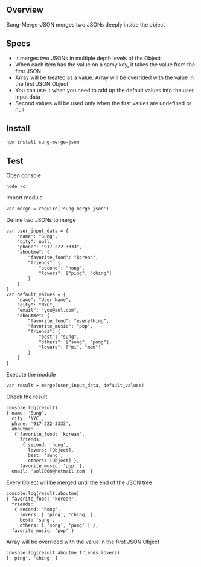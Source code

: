 ## Overview
Sung-Merge-JSON merges two JSONs deeply inside the object

## Specs
* It merges two JSONs in multiple depth levels of the Object
* When each item has the value on a samy key, it takes the value from the first JSON
* Array will be treated as a value. Array will be overrided with the value in the first JSON Object
* You can use it when you need to add up the default values into the user input data
* Second values will be used only when the first values are undefined or null

## Install
```
npm install sung-merge-json
```

## Test
Open console
```
node -c
```

Import module
```
var merge = require('sung-merge-json')
```

Define two JSONs to merge
```
var user_input_data = {
	"name": "Sung",
	"city": null,
	"phone": "917-222-3333",
	"aboutme": {
		"favorite_food": "korean",
		"friends": {
			"second": "hong",
			"lovers": ["ping", "ching"]
		}
	}
}
var default_values = {
	"name": "User Name",
	"city": "NYC",
	"email": "you@aol.com",
	"aboutme": {
		"favorite_food": "everything",
		"favorite_music": "pop",
		"friends": {
			"best": "sung",
			"others": ["song", "pong"],
			"lovers": ["mi", "mom"]
		}
	}
}
```

Execute the module
```
var result = merge(user_input_data, default_values)
```

Check the result
```
console.log(result)
{ name: 'Sung',
  city: 'NYC',
  phone: '917-222-3333',
  aboutme:
   { favorite_food: 'korean',
     friends:
      { second: 'hong',
        lovers: [Object],
        best: 'sung',
        others: [Object] },
     favorite_music: 'pop' },
  email: 'sol1000@hotmail.com' }
```

Every Object will be merged until the end of the JSON tree
```
console.log(result.aboutme)
{ favorite_food: 'korean',
  friends:
   { second: 'hong',
     lovers: [ 'ping', 'ching' ],
     best: 'sung',
     others: [ 'song', 'pong' ] },
  favorite_music: 'pop' }
```

Array will be overrided with the value in the first JSON Object
```
console.log(result.aboutme.friends.lovers)
[ 'ping', 'ching' ]
```